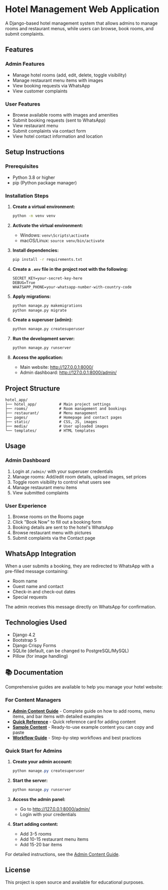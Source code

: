 # Hotel Management Web Application

A Django-based hotel management system that allows admins to manage rooms and restaurant menus, while users can browse, book rooms, and submit complaints.

## Features

### Admin Features
- Manage hotel rooms (add, edit, delete, toggle visibility)
- Manage restaurant menu items with images
- View booking requests via WhatsApp
- View customer complaints

### User Features
- Browse available rooms with images and amenities
- Submit booking requests (sent to WhatsApp)
- View restaurant menu
- Submit complaints via contact form
- View hotel contact information and location

## Setup Instructions

### Prerequisites
- Python 3.8 or higher
- pip (Python package manager)

### Installation Steps

1. **Create a virtual environment:**
   ```bash
   python -m venv venv
   ```

2. **Activate the virtual environment:**
   - Windows: `venv\Scripts\activate`
   - macOS/Linux: `source venv/bin/activate`

3. **Install dependencies:**
   ```bash
   pip install -r requirements.txt
   ```

4. **Create a `.env` file in the project root with the following:**
   ```
   SECRET_KEY=your-secret-key-here
   DEBUG=True
   WHATSAPP_PHONE=your-whatsapp-number-with-country-code
   ```

5. **Apply migrations:**
   ```bash
   python manage.py makemigrations
   python manage.py migrate
   ```

6. **Create a superuser (admin):**
   ```bash
   python manage.py createsuperuser
   ```

7. **Run the development server:**
   ```bash
   python manage.py runserver
   ```

8. **Access the application:**
   - Main website: http://127.0.0.1:8000/
   - Admin dashboard: http://127.0.0.1:8000/admin/

## Project Structure

```
hotel_app/
├── hotel_app/          # Main project settings
├── rooms/              # Room management and bookings
├── restaurant/         # Menu management
├── pages/              # Homepage and contact pages
├── static/             # CSS, JS, images
├── media/              # User uploaded images
└── templates/          # HTML templates
```

## Usage

### Admin Dashboard
1. Login at `/admin/` with your superuser credentials
2. Manage rooms: Add/edit room details, upload images, set prices
3. Toggle room visibility to control what users see
4. Manage restaurant menu items
5. View submitted complaints

### User Experience
1. Browse rooms on the Rooms page
2. Click "Book Now" to fill out a booking form
3. Booking details are sent to the hotel's WhatsApp
4. Browse restaurant menu with pictures
5. Submit complaints via the Contact page

## WhatsApp Integration

When a user submits a booking, they are redirected to WhatsApp with a pre-filled message containing:
- Room name
- Guest name and contact
- Check-in and check-out dates
- Special requests

The admin receives this message directly on WhatsApp for confirmation.

## Technologies Used

- Django 4.2
- Bootstrap 5
- Django Crispy Forms
- SQLite (default, can be changed to PostgreSQL/MySQL)
- Pillow (for image handling)

## 📚 Documentation

Comprehensive guides are available to help you manage your hotel website:

### For Content Managers

- **[Admin Content Guide](ADMIN_CONTENT_GUIDE.md)** - Complete guide on how to add rooms, menu items, and bar items with detailed examples
- **[Quick Reference](QUICK_REFERENCE.md)** - Quick reference card for adding content
- **[Sample Content](SAMPLE_CONTENT.md)** - Ready-to-use example content you can copy and paste
- **[Workflow Guide](WORKFLOW_GUIDE.md)** - Step-by-step workflows and best practices

### Quick Start for Admins

1. **Create your admin account:**
   ```powershell
   python manage.py createsuperuser
   ```

2. **Start the server:**
   ```powershell
   python manage.py runserver
   ```

3. **Access the admin panel:**
   - Go to http://127.0.0.1:8000/admin/
   - Login with your credentials

4. **Start adding content:**
   - Add 3-5 rooms
   - Add 10-15 restaurant menu items
   - Add 15-20 bar items

For detailed instructions, see the [Admin Content Guide](ADMIN_CONTENT_GUIDE.md).

## License

This project is open source and available for educational purposes.
